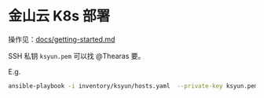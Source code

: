 # 金山云 K8s 部署

操作见：[docs/getting-started.md](/docs/getting-started.md)

SSH 私钥 `ksyun.pem` 可以找 @Thearas 要。

E.g.

```sh
ansible-playbook -i inventory/ksyun/hosts.yaml  --private-key ksyun.pem -uroot --become --become-user=root cluster.yml
```
